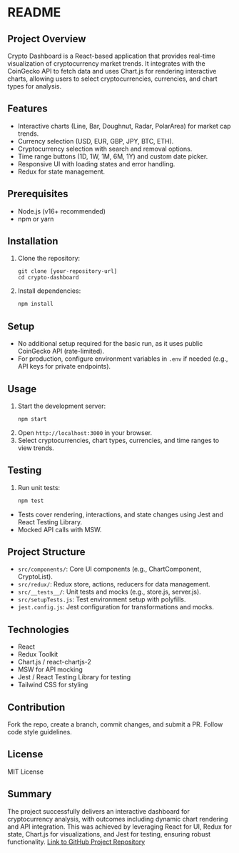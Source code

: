 # README 

## Project Overview
Crypto Dashboard is a React-based application that provides real-time visualization of cryptocurrency market trends. It integrates with the CoinGecko API to fetch data and uses Chart.js for rendering interactive charts, allowing users to select cryptocurrencies, currencies, and chart types for analysis.

## Features
- Interactive charts (Line, Bar, Doughnut, Radar, PolarArea) for market cap trends.
- Currency selection (USD, EUR, GBP, JPY, BTC, ETH).
- Cryptocurrency selection with search and removal options.
- Time range buttons (1D, 1W, 1M, 6M, 1Y) and custom date picker.
- Responsive UI with loading states and error handling.
- Redux for state management.

## Prerequisites
- Node.js (v16+ recommended)
- npm or yarn

## Installation
1. Clone the repository:
   ```bash:disable-run
   git clone [your-repository-url]
   cd crypto-dashboard
   ```

2. Install dependencies:
   ```bash
   npm install
   ```

## Setup
- No additional setup required for the basic run, as it uses public CoinGecko API (rate-limited).
- For production, configure environment variables in `.env` if needed (e.g., API keys for private endpoints).

## Usage
1. Start the development server:
   ```bash
   npm start
   ```
2. Open `http://localhost:3000` in your browser.
3. Select cryptocurrencies, chart types, currencies, and time ranges to view trends.

## Testing
1. Run unit tests:
   ```bash
   npm test
   ```
- Tests cover rendering, interactions, and state changes using Jest and React Testing Library.
- Mocked API calls with MSW.

## Project Structure
- `src/components/`: Core UI components (e.g., ChartComponent, CryptoList).
- `src/redux/`: Redux store, actions, reducers for data management.
- `src/__tests__/`: Unit tests and mocks (e.g., store.js, server.js).
- `src/setupTests.js`: Test environment setup with polyfills.
- `jest.config.js`: Jest configuration for transformations and mocks.

## Technologies
- React
- Redux Toolkit
- Chart.js / react-chartjs-2
- MSW for API mocking
- Jest / React Testing Library for testing
- Tailwind CSS for styling

## Contribution
Fork the repo, create a branch, commit changes, and submit a PR. Follow code style guidelines.

## License
MIT License

## Summary
The project successfully delivers an interactive dashboard for cryptocurrency analysis, with outcomes including dynamic chart rendering and API integration. This was achieved by leveraging React for UI, Redux for state, Chart.js for visualizations, and Jest for testing, ensuring robust functionality. [Link to GitHub Project Repository](https://github.com/your-username/crypto-dashboard)
```




